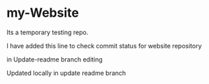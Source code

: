 # my-Website
Its a temporary testing repo.

I have added this line to check commit status for website repository



in Update-readme branch editing

Updated locally in update readme branch


